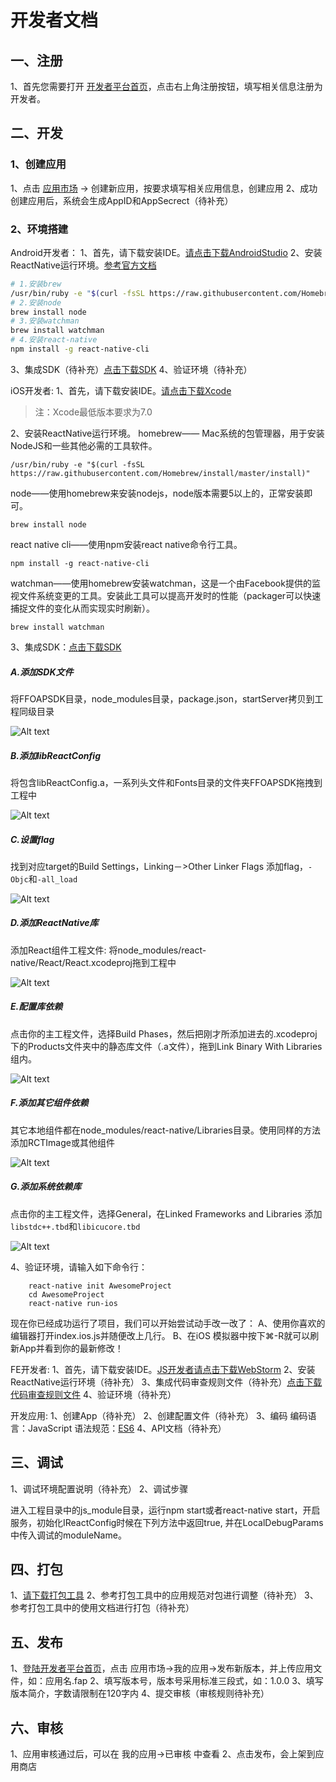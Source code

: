 # 开发者文档
## 一、注册
1、首先您需要打开 [开发者平台首页](http://open.sit.ffan.net/apps/list)，点击右上角注册按钮，填写相关信息注册为开发者。

## 二、开发
### 1、创建应用
1、点击 [应用市场](http://open.sit.ffan.net/apps) -> 创建新应用，按要求填写相关应用信息，创建应用
2、成功创建应用后，系统会生成AppID和AppSecrect（待补充）

### 2、环境搭建
Android开发者：
1、首先，请下载安装IDE。[请点击下载AndroidStudio](https://developer.android.com/studio/index.html)
2、安装ReactNative运行环境。[参考官方文档](http://facebook.github.io/react-native/docs/getting-started.html)
```bash
# 1.安装brew
/usr/bin/ruby -e "$(curl -fsSL https://raw.githubusercontent.com/Homebrew/install/master/install)"
# 2.安装node
brew install node
# 3.安装watchman
brew install watchman
# 4.安装react-native
npm install -g react-native-cli
```

3、集成SDK（待补充）[点击下载SDK](http://open.sit.ffan.net/apps/create)
4、验证环境（待补充）

iOS开发者:
1、首先，请下载安装IDE。[请点击下载Xcode](https://itunes.apple.com/cn/app/xcode/id497799835?mt=12)

>注：Xcode最低版本要求为7.0

2、安装ReactNative运行环境。
homebrew—— Mac系统的包管理器，用于安装NodeJS和一些其他必需的工具软件。
```
/usr/bin/ruby -e "$(curl -fsSL https://raw.githubusercontent.com/Homebrew/install/master/install)"
```
node——使用homebrew来安装nodejs，node版本需要5以上的，正常安装即可。
```
brew install node
```
react native cli——使用npm安装react native命令行工具。
```
npm install -g react-native-cli
```
watchman——使用homebrew安装watchman，这是一个由Facebook提供的监视文件系统变更的工具。安装此工具可以提高开发时的性能（packager可以快速捕捉文件的变化从而实现实时刷新）。
```
brew install watchman
```
3、集成SDK：[点击下载SDK](http://open.sit.ffan.net/apps/create)
##### A.添加SDK文件
将FFOAPSDK目录，node_modules目录，package.json，startServer拷贝到工程同级目录

![Alt text](./14834337846233.jpg)

##### B.添加libReactConfig

将包含libReactConfig.a，一系列头文件和Fonts目录的文件夹FFOAPSDK拖拽到工程中

![Alt text](./addsdk.jpg)

##### C.设置flag
找到对应target的Build Settings，Linking－>Other Linker Flags 添加flag，`-Objc`和`-all_load`

![Alt text](./projectflag.jpg)


##### D.添加ReactNative库
添加React组件工程文件:
将node_modules/react-native/React/React.xcodeproj拖到工程中

![Alt text](./14834343700116.jpg)

##### E.配置库依赖
点击你的主工程文件，选择Build Phases，然后把刚才所添加进去的.xcodeproj下的Products文件夹中的静态库文件（.a文件），拖到Link Binary With Libraries组内。

![Alt text](./14834348297098.jpg)


##### F.添加其它组件依赖
其它本地组件都在node_modules/react-native/Libraries目录。使用同样的方法添加RCTImage或其他组件

![Alt text](./14834501543939.jpg)

##### G.添加系统依赖库
点击你的主工程文件，选择General，在Linked Frameworks and Libraries 添加`libstdc++.tbd`和`libicucore.tbd`

![Alt text](./14834496841174.jpg)

4、验证环境，请输入如下命令行：
```
    react-native init AwesomeProject
    cd AwesomeProject
    react-native run-ios
```
现在你已经成功运行了项目，我们可以开始尝试动手改一改了：
		A、使用你喜欢的编辑器打开index.ios.js并随便改上几行。
		B、在iOS 模拟器中按下⌘-R就可以刷新App并看到你的最新修改！


FE开发者:
1、首先，请下载安装IDE。[JS开发者请点击下载WebStorm](http://www.jetbrains.com/webstorm/)
2、安装ReactNative运行环境（待补充）
3、集成代码审查规则文件（待补充）[点击下载代码审查规则文件](http://www.jetbrains.com/webstorm/)
4、验证环境（待补充）

开发应用:
1、创建App（待补充）
2、创建配置文件（待补充）
3、编码
编码语言：JavaScript
语法规范：[ES6](http://www.es6js.com)
4、API文档（待补充）

## 三、调试
1、调试环境配置说明（待补充）
2、调试步骤

进入工程目录中的js_module目录，运行npm start或者react-native start，开启服务，初始化IReactConfig时候在下列方法中返回true, 并在LocalDebugParams中传入调试的moduleName。

## 四、打包
1、[请下载打包工具](http://open.sit.ffan.net/apps/list)
2、参考打包工具中的应用规范对包进行调整（待补充）
3、参考打包工具中的使用文档进行打包（待补充）

## 五、发布
1、[登陆开发者平台首页](http://open.sit.ffan.net)，点击 应用市场->我的应用->发布新版本，并上传应用文件，如：应用名.fap
2、填写版本号，版本号采用标准三段式，如：1.0.0
3、填写版本简介，字数请限制在120字内
4、提交审核（审核规则待补充）

## 六、审核
1、应用审核通过后，可以在 我的应用->已审核 中查看
2、点击发布，会上架到应用商店
